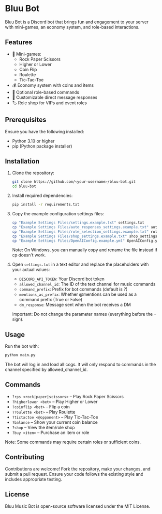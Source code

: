 # Bluu Bot

Bluu Bot is a Discord bot that brings fun and engagement to your server with mini-games, an economy system, and role-based interactions.

## Features

- 🎲 Mini-games:
  - Rock Paper Scissors
  - Higher or Lower
  - Coin Flip
  - Roulette
  - Tic-Tac-Toe
- 💰 Economy system with coins and items
- 🔐 Optional role-based commands
- 📩 Customizable direct message responses
- 🏷️ Role shop for VIPs and event roles

## Prerequisites

Ensure you have the following installed:

- Python 3.10 or higher  
- pip (Python package installer)

## Installation

1. Clone the repository:

   ```bash
   git clone https://github.com/<your-username>/bluu-bot.git
   cd bluu-bot
2. Install required dependencies:

   ```bash
   pip install -r requirements.txt
   ```
3. Copy the example configuration settings files:

    ```bash
    cp "Example Settings Files/settings.example.txt" settings.txt
    cp "Example Settings Files/auto_responses_settings.example.txt" auto_responses_settings.txt
    cp "Example Settings Files/role_selection_settings.example.txt" role_selection_settings.txt
    cp "Example Settings Files/shop_settings.example.txt" shop_settings.txt
    cp "Example Settings Files/OpenAIConfig.example.yml" OpenAIConfig.yml
    ```
    Note: On Windows, you can manually copy and rename the file instead if cp doesn't work.
   
5. Open `settings.txt` in a text editor and replace the placeholders with your actual values:

   - `DISCORD_API_TOKEN`: Your Discord bot token
   - `allowed_channel_id`: The ID of the text channel for music commands
   - `command_prefix`: Prefix for bot commands (default is ?)
   - `mentions_as_prefix`: Whether @mentions can be used as a command prefix (True or False)
   - `dm_response`: Message sent when the bot receives a DM

   Important: Do not change the parameter names (everything before the = sign).

Usage
-----

Run the bot with:

   ```bash
   python main.py
   ```

The bot will log in and load all cogs. It will only respond to commands in the channel specified by allowed_channel_id.

Commands
--------

- `?rps <rock|paper|scissors>` – Play Rock Paper Scissors
- `?higherlower <bet>` – Play Higher or Lower
- `?coinflip <bet>` – Flip a coin
- `?roulette <bet>` – Play Roulette
- `?tictactoe <@opponent>` – Play Tic-Tac-Toe
- `?balance` – Show your current coin balance
- `?shop` – View the item/role shop
- `?buy <item>` – Purchase an item or role

Note: Some commands may require certain roles or sufficient coins.

Contributing
------------

Contributions are welcome! Fork the repository, make your changes, and submit a pull request.
Ensure your code follows the existing style and includes appropriate testing.

License
-------

Bluu Music Bot is open-source software licensed under the MIT License.
